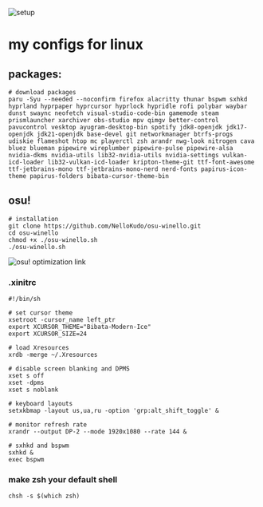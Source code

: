 ![setup](https://github.com/user-attachments/assets/eba80210-2c0f-4fb7-9b43-d8bafa8fffd4)
# my configs for linux

## packages:
```
# download packages
paru -Syu --needed --noconfirm firefox alacritty thunar bspwm sxhkd hyprland hyprpaper hyprcursor hyprlock hypridle rofi polybar waybar dunst swaync neofetch visual-studio-code-bin gamemode steam prismlauncher xarchiver obs-studio mpv qimgv better-control pavucontrol vesktop ayugram-desktop-bin spotify jdk8-openjdk jdk17-openjdk jdk21-openjdk base-devel git networkmanager btrfs-progs udiskie flameshot htop mc playerctl zsh arandr nwg-look nitrogen cava bluez blueman pipewire wireplumber pipewire-pulse pipewire-alsa nvidia-dkms nvidia-utils lib32-nvidia-utils nvidia-settings vulkan-icd-loader lib32-vulkan-icd-loader kripton-theme-git ttf-font-awesome ttf-jetbrains-mono ttf-jetbrains-mono-nerd nerd-fonts papirus-icon-theme papirus-folders bibata-cursor-theme-bin
```
## osu!
```
# installation
git clone https://github.com/NelloKudo/osu-winello.git
cd osu-winello
chmod +x ./osu-winello.sh
./osu-winello.sh
```
![osu! optimization link](https://github.com/NelloKudo/osu-winello/wiki/Optimizing:-osu!-performance#window-managers)
### .xinitrc
```
#!/bin/sh

# set cursor theme
xsetroot -cursor_name left_ptr
export XCURSOR_THEME="Bibata-Modern-Ice"
export XCURSOR_SIZE=24

# load Xresources
xrdb -merge ~/.Xresources

# disable screen blanking and DPMS
xset s off
xset -dpms
xset s noblank

# keyboard layouts
setxkbmap -layout us,ua,ru -option 'grp:alt_shift_toggle' &

# monitor refresh rate
xrandr --output DP-2 --mode 1920x1080 --rate 144 &

# sxhkd and bspwm
sxhkd &
exec bspwm
```
### make zsh your default shell
```
chsh -s $(which zsh)
```

